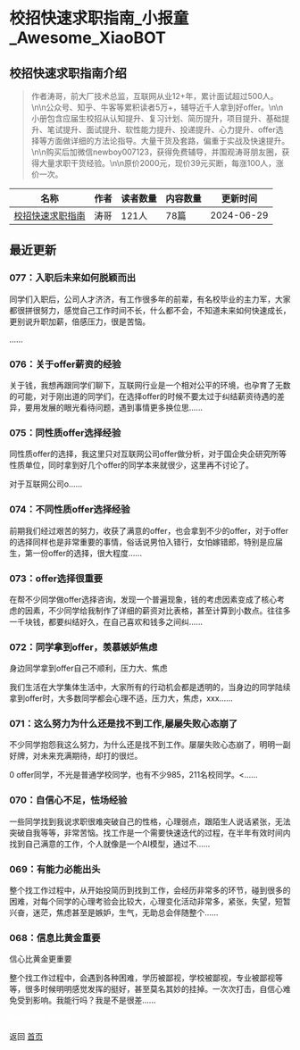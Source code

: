 # 校招快速求职指南_小报童_Awesome_XiaoBOT

## 校招快速求职指南介绍
> 作者涛哥，前大厂技术总监，互联网从业12+年，累计面试超过500人。\n\n公众号、知乎、牛客等累积读者5万+，辅导近千人拿到好offer。\n\n小册包含应届生校招从认知提升、复习计划、简历提升，项目提升、基础提升、笔试提升、面试提升、软性能力提升、投递提升、心力提升、offer选择等方面做详细的方法论指导。大量干货及套路，偏重于实战及快速提升。\n\n购买后加微信newboy007123，获得免费辅导，并围观涛哥朋友圈，获得大量求职干货经验。\n\n原价2000元，现价39元买断，每涨100人，涨价一次。  
  


|名称|作者|读者数量|内容数量|更新时间|
|---|---|---|---|---|
|[校招快速求职指南](https://xiaobot.net/p/newboy007123?refer=0b133df9-27dc-423b-8101-639049001c13)|涛哥|121人|78篇|2024-06-29|

## 最近更新
### 077：入职后未来如何脱颖而出

同学们入职后，公司人才济济，有工作很多年的前辈，有名校毕业的主力军，大家都很拼很努力，感觉自己工作时间不长，什么都不会，不知道未来如何快速成长，更别说升职加薪，倍感压力，很是苦恼。

......

### 076：关于offer薪资的经验

关于钱，我想再跟同学们聊下，互联网行业是一个相对公平的环境，也孕育了无数的可能，对于刚出道的同学们，在选择offer的时候不要太过于纠结薪资待遇的差异，要用发展的眼光看待问题，遇到事情更多换位思......

### 075：同性质offer选择经验

同性质offer的选择，我这里只对互联网公司offer做分析，对于国企央企研究所等性质单位，同时拿到好几个offer的同学本来就很少，这里再不讨论了。

对于互联网公司o......

### 074：不同性质offer选择经验

前期我们经过艰苦的努力，收获了满意的offer，也会拿到不少的offer，对于offer的选择同样也是非常重要的事情，俗话说男怕入错行，女怕嫁错郎，特别是应届生，第一份offer的选择，很大程度......

### 073：offer选择很重要

在帮不少同学做offer选择咨询，发现一个普遍现象，钱的考虑因素变成了核心考虑的因素，不少同学给我制作了详细的薪资对比表格，甚至计算到小数点。往往多一千块钱，都要纠结好久，在自己喜欢和钱多之间纠......

### 072：同学拿到offer，羡慕嫉妒焦虑

身边同学拿到offer自己不顺利，压力大、焦虑

我们生活在大学集体生活中，大家所有的行动机会都是透明的，当身边的同学陆续拿到offer时，大多数同学都会心理不适，压力大，焦虑，xxx......

### 071：这么努力为什么还是找不到工作,屡屡失败心态崩了

不少同学抱怨我这么努力，为什么还是找不到工作。屡屡失败心态崩了，明明一副好牌，对未来充满期待，却打的很烂。

0 offer同学，不光是普通学校同学，也有不少985，211名校同学。<......

### 070：自信心不足，怯场经验

一些同学找到我说求职很难突破自己的性格，心理弱点，跟陌生人说话紧张，无法突破自我等等，非常苦恼。找工作是一个需要快速迭代的过程，在半年有效时间内找到自己满意的工作，个人就像是一个AI模型，通过不......

### 069：有能力必能出头

整个找工作过程中，从开始投简历到找到工作，会经历非常多的环节，碰到很多的困难，对每个同学的心理考验会比较大，心理变化活动非常多，紧张，失望，短暂兴奋，迷茫，焦虑甚至是嫉妒，生气，无助总会伴随整个......

### 068：信息比黄金重要

信心比黄金更重要

整个找工作过程中，会遇到各种困难，学历被鄙视，学校被鄙视，专业被鄙视等等，很多时候明明感觉发挥的挺好，甚至莫名其妙的挂掉。一次次打击，自信心难免受到影响。我能行吗？我是不是很差......


<a href="https://github.com/Reno9527/awesome-xiaobot" style="color: white; text-decoration: none;">awesome-xiaobot</a>

返回 [首页](../README.md)
